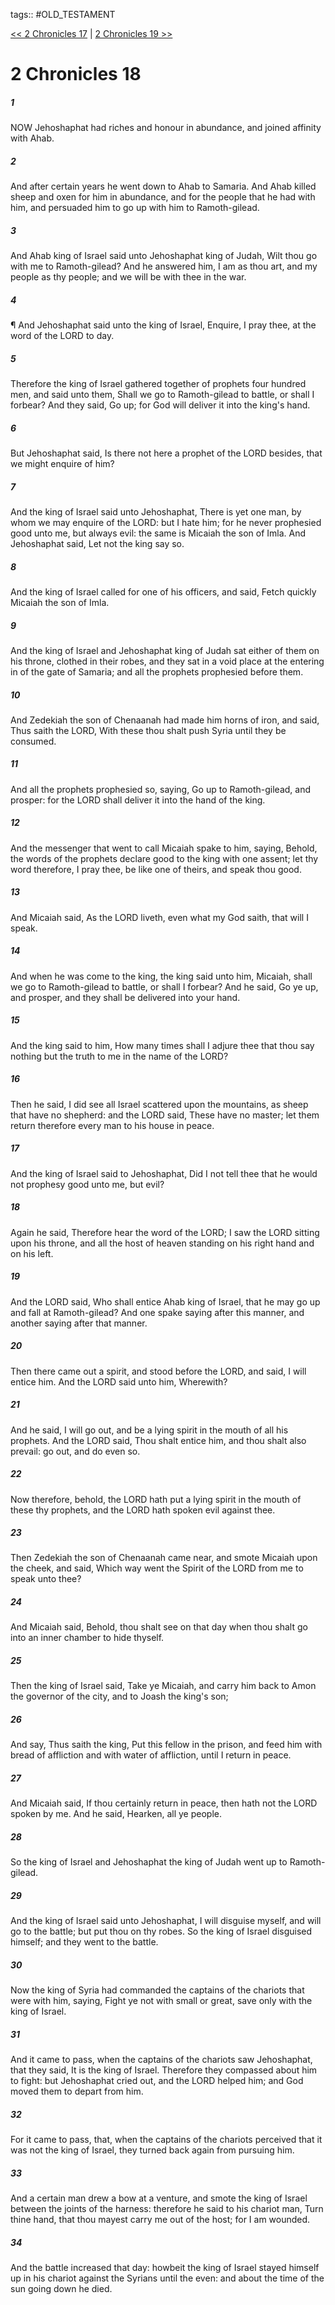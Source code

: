 tags:: #OLD_TESTAMENT

[<< 2 Chronicles 17](OLD_TESTAMENT/14_2_Chronicles/2_Chronicles_17.md) | [2 Chronicles 19 >>](OLD_TESTAMENT/14_2_Chronicles/2_Chronicles_19.md)

# 2 Chronicles 18

##### 1

NOW Jehoshaphat had riches and honour in abundance, and joined affinity with Ahab.

##### 2

And after certain years he went down to Ahab to Samaria. And Ahab killed sheep and oxen for him in abundance, and for the people that he had with him, and persuaded him to go up with him to Ramoth-gilead.

##### 3

And Ahab king of Israel said unto Jehoshaphat king of Judah, Wilt thou go with me to Ramoth-gilead? And he answered him, I am as thou art, and my people as thy people; and we will be with thee in the war.

##### 4

¶ And Jehoshaphat said unto the king of Israel, Enquire, I pray thee, at the word of the LORD to day.

##### 5

Therefore the king of Israel gathered together of prophets four hundred men, and said unto them, Shall we go to Ramoth-gilead to battle, or shall I forbear? And they said, Go up; for God will deliver it into the king's hand.

##### 6

But Jehoshaphat said, Is there not here a prophet of the LORD besides, that we might enquire of him?

##### 7

And the king of Israel said unto Jehoshaphat, There is yet one man, by whom we may enquire of the LORD: but I hate him; for he never prophesied good unto me, but always evil: the same is Micaiah the son of Imla. And Jehoshaphat said, Let not the king say so.

##### 8

And the king of Israel called for one of his officers, and said, Fetch quickly Micaiah the son of Imla.

##### 9

And the king of Israel and Jehoshaphat king of Judah sat either of them on his throne, clothed in their robes, and they sat in a void place at the entering in of the gate of Samaria; and all the prophets prophesied before them.

##### 10

And Zedekiah the son of Chenaanah had made him horns of iron, and said, Thus saith the LORD, With these thou shalt push Syria until they be consumed.

##### 11

And all the prophets prophesied so, saying, Go up to Ramoth-gilead, and prosper: for the LORD shall deliver it into the hand of the king.

##### 12

And the messenger that went to call Micaiah spake to him, saying, Behold, the words of the prophets declare good to the king with one assent; let thy word therefore, I pray thee, be like one of theirs, and speak thou good.

##### 13

And Micaiah said, As the LORD liveth, even what my God saith, that will I speak.

##### 14

And when he was come to the king, the king said unto him, Micaiah, shall we go to Ramoth-gilead to battle, or shall I forbear? And he said, Go ye up, and prosper, and they shall be delivered into your hand.

##### 15

And the king said to him, How many times shall I adjure thee that thou say nothing but the truth to me in the name of the LORD?

##### 16

Then he said, I did see all Israel scattered upon the mountains, as sheep that have no shepherd: and the LORD said, These have no master; let them return therefore every man to his house in peace.

##### 17

And the king of Israel said to Jehoshaphat, Did I not tell thee that he would not prophesy good unto me, but evil?

##### 18

Again he said, Therefore hear the word of the LORD; I saw the LORD sitting upon his throne, and all the host of heaven standing on his right hand and on his left.

##### 19

And the LORD said, Who shall entice Ahab king of Israel, that he may go up and fall at Ramoth-gilead? And one spake saying after this manner, and another saying after that manner.

##### 20

Then there came out a spirit, and stood before the LORD, and said, I will entice him. And the LORD said unto him, Wherewith?

##### 21

And he said, I will go out, and be a lying spirit in the mouth of all his prophets. And the LORD said, Thou shalt entice him, and thou shalt also prevail: go out, and do even so.

##### 22

Now therefore, behold, the LORD hath put a lying spirit in the mouth of these thy prophets, and the LORD hath spoken evil against thee.

##### 23

Then Zedekiah the son of Chenaanah came near, and smote Micaiah upon the cheek, and said, Which way went the Spirit of the LORD from me to speak unto thee?

##### 24

And Micaiah said, Behold, thou shalt see on that day when thou shalt go into an inner chamber to hide thyself.

##### 25

Then the king of Israel said, Take ye Micaiah, and carry him back to Amon the governor of the city, and to Joash the king's son;

##### 26

And say, Thus saith the king, Put this fellow in the prison, and feed him with bread of affliction and with water of affliction, until I return in peace.

##### 27

And Micaiah said, If thou certainly return in peace, then hath not the LORD spoken by me. And he said, Hearken, all ye people.

##### 28

So the king of Israel and Jehoshaphat the king of Judah went up to Ramoth-gilead.

##### 29

And the king of Israel said unto Jehoshaphat, I will disguise myself, and will go to the battle; but put thou on thy robes. So the king of Israel disguised himself; and they went to the battle.

##### 30

Now the king of Syria had commanded the captains of the chariots that were with him, saying, Fight ye not with small or great, save only with the king of Israel.

##### 31

And it came to pass, when the captains of the chariots saw Jehoshaphat, that they said, It is the king of Israel. Therefore they compassed about him to fight: but Jehoshaphat cried out, and the LORD helped him; and God moved them to depart from him.

##### 32

For it came to pass, that, when the captains of the chariots perceived that it was not the king of Israel, they turned back again from pursuing him.

##### 33

And a certain man drew a bow at a venture, and smote the king of Israel between the joints of the harness: therefore he said to his chariot man, Turn thine hand, that thou mayest carry me out of the host; for I am wounded.

##### 34

And the battle increased that day: howbeit the king of Israel stayed himself up in his chariot against the Syrians until the even: and about the time of the sun going down he died.

